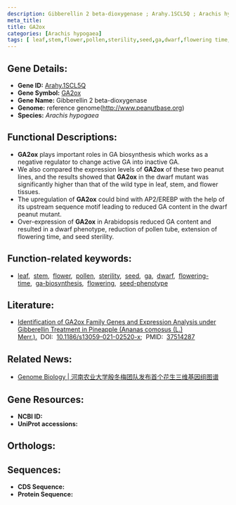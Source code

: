 ```yaml
---
description: Gibberellin 2 beta-dioxygenase ; Arahy.1SCL5Q ; Arachis hypogaea
meta_title:
title: GA2ox
categories: [Arachis hypogaea]
tags: [ leaf,stem,flower,pollen,sterility,seed,ga,dwarf,flowering time,ga biosynthesis,flowering,seed phenotype ]
---
```


## Gene Details:
- **Gene ID:** [Arahy.1SCL5Q]()
- **Gene Symbol:** <u>GA2ox</u>
- **Gene Name:** Gibberellin 2 beta-dioxygenase
- **Genome:** reference genome(http://www.peanutbase.org)
- **Species:** *Arachis hypogaea*

## Functional Descriptions:
   - **GA2ox** plays important roles in GA biosynthesis which works as a negative regulator to change active GA into inactive GA.
   - We also compared the expression levels of **GA2ox** of these two peanut lines, and the results showed that **GA2ox** in the dwarf mutant was significantly higher than that of the wild type in leaf, stem, and flower tissues.
   - The upregulation of **GA2ox** could bind with AP2/EREBP with the help of its upstream sequence motif leading to reduced GA content in the dwarf peanut mutant.
   - Over-expression of **GA2ox** in Arabidopsis reduced GA content and resulted in a dwarf phenotype, reduction of pollen tube, extension of flowering time, and seed sterility.

## Function-related keywords:
   - [leaf](/tags/leaf/),&nbsp;&nbsp;[stem](/tags/stem/),&nbsp;&nbsp;[flower](/tags/flower/),&nbsp;&nbsp;[pollen](/tags/pollen/),&nbsp;&nbsp;[sterility](/tags/sterility/),&nbsp;&nbsp;[seed](/tags/seed/),&nbsp;&nbsp;[ga](/tags/ga/),&nbsp;&nbsp;[dwarf](/tags/dwarf/),&nbsp;&nbsp;[flowering-time](/tags/flowering-time/),&nbsp;&nbsp;[ga-biosynthesis](/tags/ga-biosynthesis/),&nbsp;&nbsp;[flowering](/tags/flowering/),&nbsp;&nbsp;[seed-phenotype](/tags/seed-phenotype/)

## Literature:
   - [Identification of GA2ox Family Genes and Expression Analysis under Gibberellin Treatment in Pineapple (Ananas comosus (L.) Merr.).](https://www.doi.org/10.1186/s13059-021-02520-x)&nbsp;&nbsp;DOI:&nbsp;&nbsp;[10.1186/s13059-021-02520-x](https://www.doi.org/10.1186/s13059-021-02520-x);&nbsp;&nbsp;PMID:&nbsp;&nbsp;[37514287](https://pubmed.ncbi.nlm.nih.gov/37514287/)

## Related News:
   - [Genome Biology | 河南农业大学殷冬梅团队发布首个花生三维基因组图谱](https://mp.weixin.qq.com/s?__biz=MzU3ODY3MDM0NA==&mid=2247512633&idx=1&sn=7986e905d93d58bd36b6935fb4c5128a&chksm=fd73285eca04a148af1264baac528cbf7f5644f01853cd84041980189b9af8495bbee7684a61&scene=27#wechat_redirect)

## Gene Resources:
- **NCBI ID:**  [](https://www.ncbi.nlm.nih.gov/search/all/?term=)
- **UniProt accessions:**  [](https://www.uniprot.org/uniprotkb//entry)

## Orthologs:

## Sequences:
- **CDS Sequence:**
- **Protein Sequence:**
